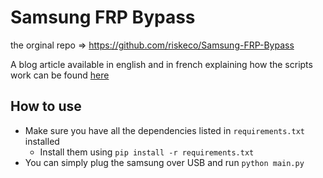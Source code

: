 # Samsung FRP Bypass

the orginal repo => https://github.com/riskeco/Samsung-FRP-Bypass

A blog article available in english and in french explaining how the scripts work can be found [here](https://blog-cyber.riskeco.com/en/analysis-of-samsung-frp-bypass/)  

## How to use

- Make sure you have all the dependencies listed in `requirements.txt` installed
  - Install them using `pip install -r requirements.txt`
- You can simply plug the samsung over USB and run `python main.py`
